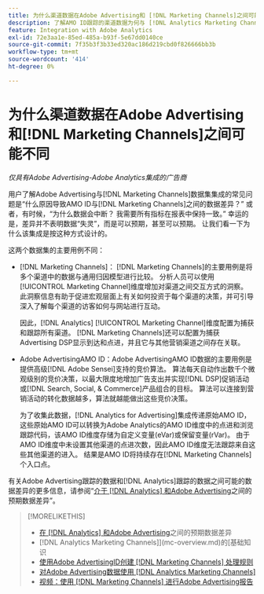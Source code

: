 ```yaml
---
title: 为什么渠道数据在Adobe Advertising和 [!DNL Marketing Channels]之间可能不同
description: 了解AMO ID跟踪的渠道数据为何与 [!DNL Analytics Marketing Channels]跟踪的渠道数据不同。
feature: Integration with Adobe Analytics
exl-id: 72e3aa1e-85ed-485a-b93f-5e67dd0140ce
source-git-commit: 7f35b3f3b33ed320ac186d219cbd0f826666bb3b
workflow-type: tm+mt
source-wordcount: '414'
ht-degree: 0%

---
```


# 为什么渠道数据在Adobe Advertising和[!DNL Marketing Channels]之间可能不同

*仅具有Adobe Advertising-Adobe Analytics集成的广告商*

用户了解Adobe Advertising与[!DNL Marketing Channels]数据集集成的常见问题是“什么原因导致AMO ID与[!DNL Marketing Channels]之间的数据差异？” 或者，有时候，“为什么数据会中断？ 我需要所有指标在报表中保持一致。” 幸运的是，差异并不表明数据“失灵”，而是可以预期，甚至可以预期。 让我们看一下为什么该集成是按这种方式设计的。

这两个数据集的主要用例不同：

* [!DNL Marketing Channels]： [!DNL Marketing Channels]的主要用例是将多个渠道中的数据与通用归因模型进行比较。 分析人员可以使用[!UICONTROL Marketing Channel]维度增加对渠道之间交互方式的洞察。 此洞察信息有助于促进宏观层面上有关如何投资于每个渠道的决策，并可引导深入了解每个渠道的访客如何与网站进行互动。

  因此，[!DNL Analytics] [!UICONTROL Marketing Channel]维度配置为捕获和跟踪所有渠道。 [!DNL Marketing Channels]还可以配置为捕获Advertising DSP显示到达和点进，并且它与其他营销渠道之间存在关联。

* Adobe AdvertisingAMO ID：Adobe AdvertisingAMO ID数据的主要用例是提供高级[!DNL Adobe Sensei]支持的竞价算法。 算法每天自动作出数千个微观级别的竞价决策，以最大限度地增加广告支出并实现[!DNL DSP]促销活动或[!DNL Search, Social, & Commerce]产品组合的目标。 算法可以连接到营销活动的转化数据越多，算法就越能做出这些竞价决策。

  为了收集此数据，[!DNL Analytics for Advertising]集成传递原始AMO ID，这些原始AMO ID可以转换为Adobe Analytics的AMO ID维度中的点进和浏览跟踪代码，该AMO ID维度存储为自定义变量(eVar)或保留变量(rVar)。 由于AMO ID维度中未设置其他渠道的点进次数，因此AMO ID维度无法跟踪来自这些其他渠道的进入。 结果是AMO ID将持续存在[!DNL Marketing Channels]个入口点。

有关Adobe Advertising跟踪的数据和[!DNL Analytics]跟踪的数据之间可能的数据差异的更多信息，请参阅“[介于 [!DNL Analytics] 和Adobe Advertising](../data-variances.md)之间的预期数据差异”。

>[!MORELIKETHIS]
>
>* [在 [!DNL Analytics] 和Adobe Advertising](/help/integrations/analytics/data-variances.md)之间的预期数据差异
>*  [!DNL Analytics Marketing Channels]](mc-overview.md)的[基础知识
>* [使用Adobe AdvertisingID创建 [!DNL Marketing Channels] 处理规则](mc-ids.md)
>* [对Adobe Advertising数据使用 [!DNL Analytics Marketing Channels] ](mc-ac-data.md)
>* [视频：使用 [!DNL Marketing Channels] 进行Adobe Advertising报告](https://experienceleague.adobe.com/docs/advertising-learn/tutorials/analytics/analytics-reporting-a4adc.html)
